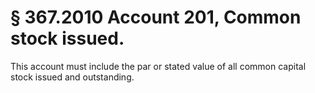 # § 367.2010   Account 201, Common stock issued.

This account must include the par or stated value of all common capital stock issued and outstanding.




